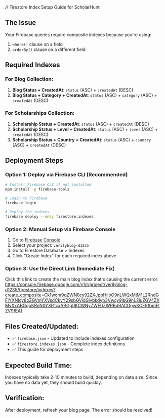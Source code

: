 // Firestore Index Setup Guide for ScholarHunt

## The Issue

Your Firebase queries require composite indexes because you're using:

1. `where()` clause on a field
2. `orderBy()` clause on a different field

## Required Indexes

### For Blog Collection:

1. **Blog Status + CreatedAt**: `status` (ASC) + `createdAt` (DESC)
2. **Blog Status + Category + CreatedAt**: `status` (ASC) + `category` (ASC) + `createdAt` (DESC)

### For Scholarships Collection:

1. **Scholarship Status + CreatedAt**: `status` (ASC) + `createdAt` (DESC)
2. **Scholarship Status + Level + CreatedAt**: `status` (ASC) + `level` (ASC) + `createdAt` (DESC)
3. **Scholarship Status + Country + CreatedAt**: `status` (ASC) + `country` (ASC) + `createdAt` (DESC)

## Deployment Steps

### Option 1: Deploy via Firebase CLI (Recommended)

```bash
# Install Firebase CLI if not installed
npm install -g firebase-tools

# Login to Firebase
firebase login

# Deploy the indexes
firebase deploy --only firestore:indexes
```

### Option 2: Manual Setup via Firebase Console

1. Go to [Firebase Console](https://console.firebase.google.com)
2. Select your project: `verilyblog-d1235`
3. Go to Firestore Database > Indexes
4. Click "Create Index" for each required index above

### Option 3: Use the Direct Link (Immediate Fix)

Click this link to create the main blog index that's causing the current error:
https://console.firebase.google.com/v1/r/project/verilyblog-d1235/firestore/indexes?create_composite=Ck1wcm9qZWN0cy92ZXJpbHlibG9nLWQxMjM1L2RhdGFiYXNlcy8oZGVmYXVsdCkvY29sbGVjdGlvbkdyb3Vwcy9ibG9nL2luZGV4ZXMvXxABGgoKBnN0YXR1cxABGg0KCWNyZWF0ZWRBdBACGgwKCF9fbmFtZV9fEAI

## Files Created/Updated:

- ✅ `firebase.json` - Updated to include indexes configuration
- ✅ `firestore.indexes.json` - Complete index definitions
- ✅ This guide for deployment steps

## Expected Build Time:

Indexes typically take 2-10 minutes to build, depending on data size.
Since you have no data yet, they should build quickly.

## Verification:

After deployment, refresh your blog page. The error should be resolved!
